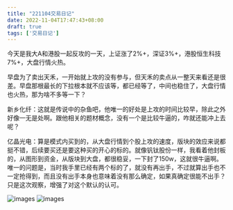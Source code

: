 ```yaml
---
title: "221104交易日记"
date: 2022-11-04T17:47:43+08:00
draft: true
tags: ['交易日记']
---
```


今天是我大A和港股一起反攻的一天，上证涨了2%+，深证3%+，港股恒生科技7%+，大盘行情火热。

早盘为了卖出天禾，一开始就上攻的没有参与，但天禾的卖点从一整天来看还是很差。早盘那根最长的下拉根本就不应该等，都已经等了，中间也稳住了，大盘行情也火热，那为啥不多等一下？

新乡化纤：这就是传说中的杂鱼吧，他唯一的好处是上攻的时间比较早，除此之外好像一无是处啊。跟他相关的题材概念，没有一个是比较牛逼的，咋就还能冲上去呢？

亿晶光电：算是模式内买到的，从大盘行情到个股上攻的速度，版块的效应来说都挺不错，后续要买还是要这种买的开心的标的。就像钒钛股份一样，我看着他封板的，从图形到资金，从版块到大盘，都很稳妥，一下封了150w，这就很牛逼啊。唯一的问题是，当时我手里已经有两个标的了，就没有再出手，不过就算出手也不一定抢得到，而且没有出手本身也意味着没有那么确定，如果真确定很能不出手？只是这次观察，增强了对这个默认的认可。

![images](/images/221104/IMG_0718.jpg)
![images](/images/221104/IMG_0718.jpg)